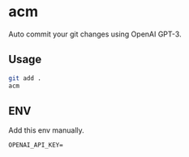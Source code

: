 # acm

Auto commit your git changes using OpenAI GPT-3.

## Usage

```bash
git add .
acm
```

## ENV
Add this env manually.

```
OPENAI_API_KEY=
```
